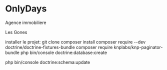 # OnlyDays
Agence immobiliere

Les Gones

installer le projet:
git clone
composer install
composer require --dev doctrine/doctrine-fixtures-bundle
composer require knplabs/knp-paginator-bundle
php bin/console doctrine:database:create

php bin/console doctrine:schema:update 


